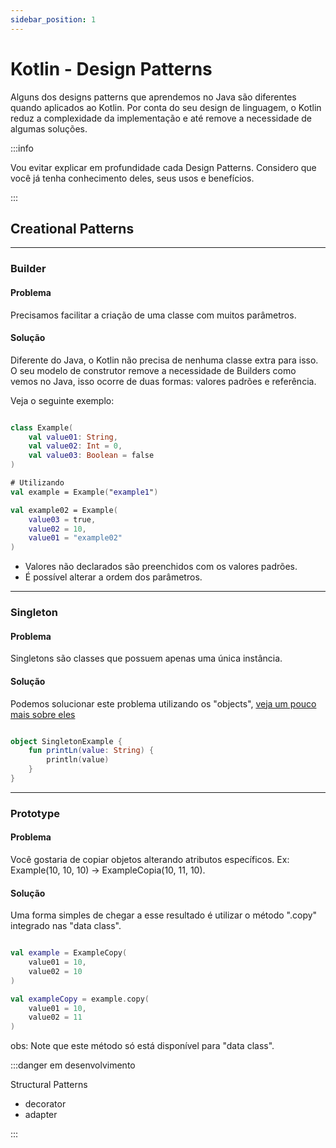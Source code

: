 ```yaml
---
sidebar_position: 1
---
```


# Kotlin - Design Patterns

Alguns dos designs patterns que aprendemos no Java são diferentes quando 
aplicados ao Kotlin. Por conta do seu design de linguagem, o Kotlin reduz 
a complexidade da implementação e até remove a necessidade de algumas soluções.

:::info

Vou evitar explicar em profundidade cada Design Patterns.
Considero que você já tenha conhecimento deles, seus usos e benefícios.

:::

## Creational Patterns

---
### Builder

#### Problema

Precisamos facilitar a criação de uma classe com muitos parâmetros.

#### Solução

Diferente do Java, o Kotlin não precisa de nenhuma classe extra para isso. 
O seu modelo de construtor remove a necessidade de Builders como vemos no Java, 
isso ocorre de duas formas: valores padrões e referência.

Veja o seguinte exemplo:
```kotlin

class Example(
    val value01: String,
    val value02: Int = 0,
    val value03: Boolean = false
)

# Utilizando
val example = Example("example1")

val example02 = Example(
    value03 = true,
    value02 = 10,
    value01 = "example02"
)

```

- Valores não declarados são preenchidos com os valores padrões. 
- É possível alterar a ordem dos parâmetros.

---
### Singleton

#### Problema

Singletons são classes que possuem apenas uma única instância.

#### Solução

Podemos solucionar este problema utilizando os "objects", [veja um pouco mais
sobre eles](https://kotlinlang.org/docs/object-declarations.html#object-declarations-overview)

```kotlin

object SingletonExample {
    fun printLn(value: String) {
        println(value)
    }
}

```

---
### Prototype

#### Problema

Você gostaria de copiar objetos alterando atributos específicos. Ex:
Example(10, 10, 10) -> ExampleCopia(10, 11, 10).

#### Solução

Uma forma simples de chegar a esse resultado é utilizar o método ".copy" integrado
nas "data class".

````kotlin

val example = ExampleCopy(
    value01 = 10,
    value02 = 10
)

val exampleCopy = example.copy(
    value01 = 10,
    value02 = 11
)

````

obs: Note que este método só está disponível para "data class".


:::danger em desenvolvimento

Structural Patterns
- decorator
- adapter

:::